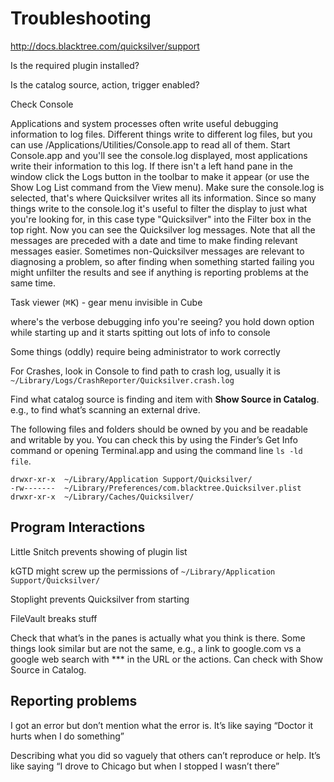 # Troubleshooting

http://docs.blacktree.com/quicksilver/support

Is the required plugin installed?

Is the catalog source, action, trigger enabled?

Check Console

Applications and system processes often write useful debugging information to log files. Different things write to different log files, but you can use /Applications/Utilities/Console.app to read all of them. Start Console.app and you'll see the console.log displayed, most applications write their information to this log. If there isn't a left hand pane in the window click the Logs button in the toolbar to make it appear (or use the Show Log List command from the View menu). Make sure the console.log is selected, that's where Quicksilver writes all its information. Since so many things write to the console.log it's useful to filter the display to just what you're looking for, in this case type "Quicksilver" into the Filter box in the top right. Now you can see the Quicksilver log messages. Note that all the messages are preceded with a date and time to make finding relevant messages easier. Sometimes non-Quicksilver messages are relevant to diagnosing a problem, so after finding when something started failing you might unfilter the results and see if anything is reporting problems at the same time.



Task viewer (<kbd>⌘</kbd><kbd>K</kbd>) - gear menu invisible in Cube

where's the verbose debugging info you're seeing? you hold down option while starting up and it starts spitting out lots of info to console

Some things (oddly) require being administrator to work correctly

For Crashes, look in Console to find path to crash log, usually it is `~/Library/Logs/CrashReporter/Quicksilver.crash.log`

Find what catalog source is finding and item with **Show Source in Catalog**. e.g., to find what’s scanning an external drive.

The following files and folders should be owned by you and be readable and writable by you. You can check this by using the Finder’s Get Info command or opening Terminal.app and using the command line `ls -ld file`.

    drwxr-xr-x	~/Library/Application Support/Quicksilver/
    -rw-------	~/Library/Preferences/com.blacktree.Quicksilver.plist
    drwxr-xr-x	~/Library/Caches/Quicksilver/


## Program Interactions

Little Snitch prevents showing of plugin list 

kGTD might screw up the permissions of `~/Library/Application Support/Quicksilver/`

Stoplight prevents Quicksilver from starting

FileVault breaks stuff

Check that what’s in the panes is actually what you think is there. Some things look similar but are not the same, e.g., a link to google.com vs a google web search with *** in the URL or the actions. Can check with Show Source in Catalog.

## Reporting problems

I got an error but don’t mention what the error is. It’s like saying “Doctor it hurts when I do something”

Describing what you did so vaguely that others can’t reproduce or help. It’s like saying “I drove to Chicago but when I stopped I wasn’t there”
